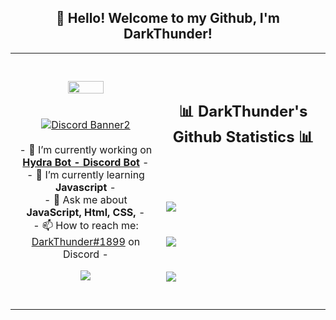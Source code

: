 <h2 align="center">👋 Hello! Welcome to my Github, I'm DarkThunder!</h2>
<p align="center">
<table align="center">
   <tr>
      <td>
         <p align="center">    
         <img align="center" src="https://i.imgur.com/E029hYg.png" width="50%"/></a><br/>
         <br/><br/>
            <a href="https://discord.gg/gcafe"><img align="center" src="https://discordapp.com/api/guilds/770993454703575060/widget.png?style=banner2" alt="Discord Banner2"/></a>
         <br/><br/>
         - 🔭 I’m currently working on <strong><a href="https://hydrabot.fun">Hydra Bot - Discord Bot</a></strong> -
         <br/>
         - 🌱 I’m currently learning <strong>Javascript</strong> -
         <br/>
         - 💬 Ask me about <strong>JavaScript, Html, CSS,</strong> -
         <br/>
         - 📫 How to reach me: <a href="https://dsc.gg/gcafe">DarkThunder#1899</a> on Discord -
         <br/>
         <p align="center">                     
             <img align="center" src="https://github-readme-stats.vercel.app/api/top-langs/?username=DarkThunder99&theme=radical&hide_border=true" />
         </p>  
      </td>
      <td>
      <br/><br/>
      <h2 align="center">📊 DarkThunder's Github Statistics 📊 </h2>   
         <br/><br/><br/>
         <img align="center" src="http://github-readme-streak-stats.herokuapp.com?user=DarkThunder99&theme=radical&hide_border=true" />   
         <br/><br/><br/>
         <img align="center" src="https://github-readme-stats-taupe-two.vercel.app/api/wakatime?username=DarkThunder99&hide_title=true&hide_border=true&langs_count=5&layout=compact&v=2.png"/><br/><br/><br/>
         <img align="center" src="https://github-readme-stats.vercel.app/api?username=DarkThunder99&theme=radical&show_icons=true&hide_border=true" />
         <br/><br/><br/>         
      </td>
   </tr>
</table>
</p>
